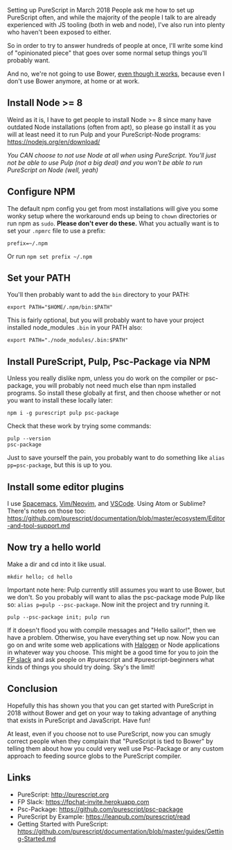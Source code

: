 Setting up PureScript in March 2018
People ask me how to set up PureScript often, and while the majority of the people I talk to are already experienced with JS tooling (both in web and node), I've also run into plenty who haven't been exposed to either.

So in order to try to answer hundreds of people at once, I'll write some kind of "opinionated piece" that goes over some normal setup things you'll probably want.

And no, we're not going to use Bower, [even though it works](http://harry.garrood.me/blog/purescript-why-bower/), because even I don't use Bower anymore, at home or at work.

## Install Node >= 8

Weird as it is, I have to get people to install Node >= 8 since many have outdated Node installations (often from apt), so please go install it as you will at least need it to run Pulp and your PureScript-Node programs: <https://nodejs.org/en/download/>

*You CAN choose to not use Node at all when using PureScript. You'll just not be able to use Pulp (not a big deal) and you won't be able to run PureScript on Node (well, yeah)*

## Configure NPM

The default npm config you get from most installations will give you some wonky setup where the workaround ends up being to `chown` directories or run npm as `sudo`. **Please don't ever do these.** What you actually want is to set your `.npmrc` file to use a prefix:

```
prefix=~/.npm
```

Or run `npm set prefix ~/.npm`

## Set your PATH

You'll then probably want to add the `bin` directory to your PATH:

```
export PATH="$HOME/.npm/bin:$PATH"
```

This is fairly optional, but you will probably want to have your project installed node_modules `.bin` in your PATH also:

```
export PATH="./node_modules/.bin:$PATH"
```

## Install PureScript, Pulp, Psc-Package via NPM

Unless you really dislike npm, unless you do work on the compiler or psc-package, you will probably not need much else than npm installed programs. So install these globally at first, and then choose whether or not you want to install these locally later:

```
npm i -g purescript pulp psc-package
```

Check that these work by trying some commands:

```
pulp --version
psc-package
```

Just to save yourself the pain, you probably want to do something like `alias pp=psc-package`, but this is up to you.

## Install some editor plugins

I use [Spacemacs](https://github.com/syl20bnr/spacemacs/tree/master/layers/%2Blang/purescript), [Vim/Neovim](https://github.com/FrigoEU/psc-ide-vim), and [VSCode](https://github.com/purescript/documentation/blob/master/ecosystem/Editor-and-tool-support.md). Using Atom or Sublime? There's notes on those too: <https://github.com/purescript/documentation/blob/master/ecosystem/Editor-and-tool-support.md>

## Now try a hello world

Make a dir and cd into it like usual.

```
mkdir hello; cd hello
```

Important note here: Pulp currently still assumes you want to use Bower, but we don't. So you probably will want to alias the psc-package mode Pulp like so: `alias p=pulp --psc-package`. Now init the project and try running it.

```
pulp --psc-package init; pulp run
```

If it doesn't flood you with compile messages and "Hello sailor!", then we have a problem. Otherwise, you have everything set up now. Now you can go on and write some web applications with [Halogen](https://github.com/slamdata/purescript-halogen) or Node applications in whatever way you choose. This might be a good time for you to join the [FP slack](https://fpchat-invite.herokuapp.com/) and ask people on #purescript and #purescript-beginners what kinds of things you should try doing. Sky's the limit!

## Conclusion

Hopefully this has shown you that you can get started with PureScript in 2018 without Bower and get on your way to taking advantage of anything that exists in PureScript and JavaScript. Have fun!

At least, even if you choose not to use PureScript, now you can smugly correct people when they complain that "PureScript is tied to Bower" by telling them about how you could very well use Psc-Package or any custom approach to feeding source globs to the PureScript compiler.

## Links

* PureScript: http://purescript.org
* FP Slack: https://fpchat-invite.herokuapp.com
* Psc-Package: https://github.com/purescript/psc-package
* PureScript by Example: https://leanpub.com/purescript/read
* Getting Started with PureScript: https://github.com/purescript/documentation/blob/master/guides/Getting-Started.md
